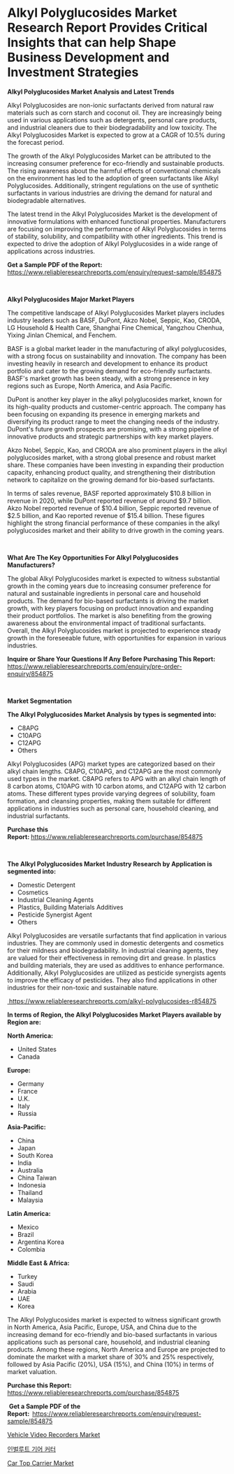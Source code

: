 <p><h1>Alkyl Polyglucosides Market Research Report Provides Critical Insights that can help Shape Business Development and Investment Strategies</h1></p><p><strong>Alkyl Polyglucosides Market Analysis and Latest Trends</strong></p>
<p><p>Alkyl Polyglucosides are non-ionic surfactants derived from natural raw materials such as corn starch and coconut oil. They are increasingly being used in various applications such as detergents, personal care products, and industrial cleaners due to their biodegradability and low toxicity. The Alkyl Polyglucosides Market is expected to grow at a CAGR of 10.5% during the forecast period.</p><p>The growth of the Alkyl Polyglucosides Market can be attributed to the increasing consumer preference for eco-friendly and sustainable products. The rising awareness about the harmful effects of conventional chemicals on the environment has led to the adoption of green surfactants like Alkyl Polyglucosides. Additionally, stringent regulations on the use of synthetic surfactants in various industries are driving the demand for natural and biodegradable alternatives.</p><p>The latest trend in the Alkyl Polyglucosides Market is the development of innovative formulations with enhanced functional properties. Manufacturers are focusing on improving the performance of Alkyl Polyglucosides in terms of stability, solubility, and compatibility with other ingredients. This trend is expected to drive the adoption of Alkyl Polyglucosides in a wide range of applications across industries.</p></p>
<p><strong>Get a Sample PDF of the Report:&nbsp;</strong> <a href="https://www.reliableresearchreports.com/enquiry/request-sample/854875">https://www.reliableresearchreports.com/enquiry/request-sample/854875</a></p>
<p>&nbsp;</p>
<p><strong>Alkyl Polyglucosides Major Market Players</strong></p>
<p><p>The competitive landscape of Alkyl Polyglucosides Market players includes industry leaders such as BASF, DuPont, Akzo Nobel, Seppic, Kao, CRODA, LG Household & Health Care, Shanghai Fine Chemical, Yangzhou Chenhua, Yixing Jinlan Chemical, and Fenchem. </p><p>BASF is a global market leader in the manufacturing of alkyl polyglucosides, with a strong focus on sustainability and innovation. The company has been investing heavily in research and development to enhance its product portfolio and cater to the growing demand for eco-friendly surfactants. BASF's market growth has been steady, with a strong presence in key regions such as Europe, North America, and Asia Pacific.</p><p>DuPont is another key player in the alkyl polyglucosides market, known for its high-quality products and customer-centric approach. The company has been focusing on expanding its presence in emerging markets and diversifying its product range to meet the changing needs of the industry. DuPont's future growth prospects are promising, with a strong pipeline of innovative products and strategic partnerships with key market players.</p><p>Akzo Nobel, Seppic, Kao, and CRODA are also prominent players in the alkyl polyglucosides market, with a strong global presence and robust market share. These companies have been investing in expanding their production capacity, enhancing product quality, and strengthening their distribution network to capitalize on the growing demand for bio-based surfactants.</p><p>In terms of sales revenue, BASF reported approximately $10.8 billion in revenue in 2020, while DuPont reported revenue of around $9.7 billion. Akzo Nobel reported revenue of $10.4 billion, Seppic reported revenue of $2.5 billion, and Kao reported revenue of $15.4 billion. These figures highlight the strong financial performance of these companies in the alkyl polyglucosides market and their ability to drive growth in the coming years.</p></p>
<p>&nbsp;</p>
<p><strong>What Are The Key Opportunities For Alkyl Polyglucosides Manufacturers?</strong></p>
<p><p>The global Alkyl Polyglucosides market is expected to witness substantial growth in the coming years due to increasing consumer preference for natural and sustainable ingredients in personal care and household products. The demand for bio-based surfactants is driving the market growth, with key players focusing on product innovation and expanding their product portfolios. The market is also benefiting from the growing awareness about the environmental impact of traditional surfactants. Overall, the Alkyl Polyglucosides market is projected to experience steady growth in the foreseeable future, with opportunities for expansion in various industries.</p></p>
<p><strong>Inquire or Share Your Questions If Any Before Purchasing This Report:</strong> <a href="https://www.reliableresearchreports.com/enquiry/pre-order-enquiry/854875">https://www.reliableresearchreports.com/enquiry/pre-order-enquiry/854875</a></p>
<p>&nbsp;</p>
<p><strong>Market Segmentation</strong></p>
<p><strong>The Alkyl Polyglucosides Market Analysis by types is segmented into:</strong></p>
<p><ul><li>C8APG</li><li>C10APG</li><li>C12APG</li><li>Others</li></ul></p>
<p><p>Alkyl Polyglucosides (APG) market types are categorized based on their alkyl chain lengths. C8APG, C10APG, and C12APG are the most commonly used types in the market. C8APG refers to APG with an alkyl chain length of 8 carbon atoms, C10APG with 10 carbon atoms, and C12APG with 12 carbon atoms. These different types provide varying degrees of solubility, foam formation, and cleansing properties, making them suitable for different applications in industries such as personal care, household cleaning, and industrial surfactants.</p></p>
<p><strong>Purchase this Report:&nbsp;</strong><a href="https://www.reliableresearchreports.com/purchase/854875">https://www.reliableresearchreports.com/purchase/854875</a></p>
<p>&nbsp;</p>
<p><strong>The Alkyl Polyglucosides Market Industry Research by Application is segmented into:</strong></p>
<p><ul><li>Domestic Detergent</li><li>Cosmetics</li><li>Industrial Cleaning Agents</li><li>Plastics, Building Materials Additives</li><li>Pesticide Synergist Agent</li><li>Others</li></ul></p>
<p><p>Alkyl Polyglucosides are versatile surfactants that find application in various industries. They are commonly used in domestic detergents and cosmetics for their mildness and biodegradability. In industrial cleaning agents, they are valued for their effectiveness in removing dirt and grease. In plastics and building materials, they are used as additives to enhance performance. Additionally, Alkyl Polyglucosides are utilized as pesticide synergists agents to improve the efficacy of pesticides. They also find applications in other industries for their non-toxic and sustainable nature.</p></p>
<p><a href="https://www.reliableresearchreports.com/alkyl-polyglucosides-r854875">&nbsp;https://www.reliableresearchreports.com/alkyl-polyglucosides-r854875</a></p>
<p><strong>In terms of Region, the Alkyl Polyglucosides Market Players available by Region are:</strong></p>
<p>
    <p> <strong> North America: </strong>
        <ul>
            <li>United States</li>
            <li>Canada</li>
        </ul>
        </p> 
    <p> <strong> Europe: </strong>
        <ul>
            <li>Germany</li>
            <li>France</li>
            <li>U.K.</li>
            <li>Italy</li>
            <li>Russia</li>
        </ul>
        </p> 
    <p> <strong> Asia-Pacific: </strong>
        <ul>
            <li>China</li>
            <li>Japan</li>
            <li>South Korea</li>
            <li>India</li>
            <li>Australia</li>
            <li>China Taiwan</li>
            <li>Indonesia</li>
            <li>Thailand</li>
            <li>Malaysia</li>
        </ul>
        </p> 
    <p> <strong> Latin America: </strong>
        <ul>
            <li>Mexico</li>
            <li>Brazil</li>
            <li>Argentina Korea</li>
            <li>Colombia</li>
        </ul>
        </p> 
    <p> <strong> Middle East & Africa: </strong>
        <ul>
            <li>Turkey</li>
            <li>Saudi</li>
            <li>Arabia</li>
            <li>UAE</li>
            <li>Korea</li>
        </ul>
    </p>
    </p>
<p><p>The Alkyl Polyglucosides market is expected to witness significant growth in North America, Asia Pacific, Europe, USA, and China due to the increasing demand for eco-friendly and bio-based surfactants in various applications such as personal care, household, and industrial cleaning products. Among these regions, North America and Europe are projected to dominate the market with a market share of 30% and 25% respectively, followed by Asia Pacific (20%), USA (15%), and China (10%) in terms of market valuation.</p></p>
<p><strong>Purchase this Report: </strong><a href="https://www.reliableresearchreports.com/purchase/854875">https://www.reliableresearchreports.com/purchase/854875</a></p>
<p>&nbsp;<strong>Get a Sample PDF of the Report:&nbsp;&nbsp;</strong><a href="https://www.reliableresearchreports.com/enquiry/request-sample/854875">https://www.reliableresearchreports.com/enquiry/request-sample/854875</a></p>
<p><strong></strong></p>
<p><p><a href="https://medium.com/@philipwolf32/global-vehicle-video-recorders-market-focus-on-product-type-single-channel-type-multi-channel-5ea3633c0beb">Vehicle Video Recorders Market</a></p><p><a href="https://github.com/risastia4/Market-Research-Report-List-1/blob/main/21886955363.md">인벌루트 기어 커터</a></p><p><a href="https://medium.com/@yeie266/global-car-top-carrier-market-focus-on-application-end-use-industry-type-equipment-and-region-3bbc0c6141e8">Car Top Carrier Market</a></p></p>